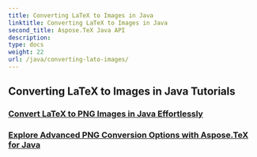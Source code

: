 ```yaml
---
title: Converting LaTeX to Images in Java
linktitle: Converting LaTeX to Images in Java
second_title: Aspose.TeX Java API
description: 
type: docs
weight: 22
url: /java/converting-lato-images/
---
```


## Converting LaTeX to Images in Java Tutorials
### [Convert LaTeX to PNG Images in Java Effortlessly](./png-conversion/)
### [Explore Advanced PNG Conversion Options with Aspose.TeX for Java](./advanced-png-conversion/)